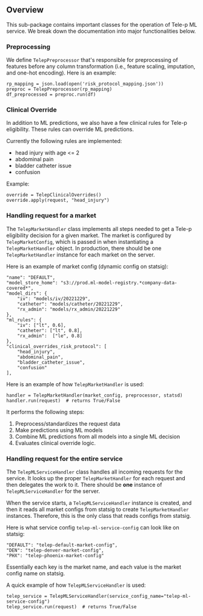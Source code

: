 ## Overview

This sub-package contains important classes for the operation of Tele-p ML
service. We break down the documentation into major functionalities below.

### Preprocessing

We define `TelepPreprocessor` that's responsible for preprocessing of features
before any column transformation (i.e., feature scaling, imputation, and
one-hot encoding). Here is an example:

```
rp_mapping = json.load(open('risk_protocol_mapping.json'))
preproc = TelepPreprocessor(rp_mapping)
df_preprocessed = preproc.run(df)
```

### Clinical Override

In addition to ML predictions, we also have a few clinical rules for Tele-p
eligibility. These rules can override ML predictions.

Currently the following rules are implemented:

- head injury with age <= 2
- abdominal pain
- bladder catheter issue
- confusion

Example:

```
override = TelepClinicalOverrides()
override.apply(request, "head_injury")
```

### Handling request for a market

The `TelepMarketHandler` class implements all steps needed to get a Tele-p
eligibility decision for a given market. The market is configured by `TelepMarketConfig`,
which is passed in when instantiating a `TelepMarketHandler` object. In production,
there should be one `TelepMarketHandler` instance for each market on the server.

Here is an example of market config (dynamic config on statsig):

```
"name": "DEFAULT",
"model_store_home": "s3://prod.ml-model-registry.*company-data-covered*",
"model_dirs": {
    "iv": "models/iv/20221229",
    "catheter": "models/catheter/20221229",
    "rx_admin": "models/rx_admin/20221229"
},
"ml_rules": {
    "iv": ["lt", 0.6],
    "catheter": ["lt", 0.8],
    "rx_admin":  ["le", 0.8]
},
"clinical_overrides_risk_protocol": [
    "head_injury",
    "abdominal_pain",
    "bladder_catheter_issue",
    "confusion"
],
```

Here is an example of how `TelepMarketHandler` is used:

```
handler = TelepMarketHandler(market_config, preprocessor, statsd)
handler.run(request)  # returns True/False
```

It performs the following steps:

1. Preprocess/standardizes the request data
2. Make predictions using ML models
3. Combine ML predictions from all models into a single ML decision
4. Evaluates clinical override logic.

### Handling request for the entire service

The `TelepMLServiceHandler` class handles all incoming requests for the service.
It looks up the proper `TelepMarketHandler` for each request and then delegates
the work to it. There should be **one** instance of `TelepMLServiceHandler`
for the server.

When the service starts, a `TelepMLServiceHandler` instance is created, and then
it reads all market configs from statsig to create `TelepMarketHandler`
instances. Therefore, this is the only class that reads configs from statsig.

Here is what service config `telep-ml-service-config` can look like on statsig:

```
"DEFAULT": "telep-default-market-config",
"DEN": "telep-denver-market-config",
"PHX": "telep-phoenix-market-config"
```

Essentially each key is the market name, and each value is the market config
name on statsig.

A quick example of how `TelepMLServiceHandler` is used:

```
telep_service = TelepMLServiceHandler(service_config_name="telep-ml-service-config")
telep_service.run(request)  # returns True/False
```
